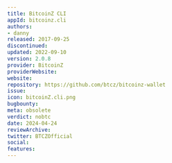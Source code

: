 ```yaml
---
title: BitcoinZ CLI
appId: bitcoinz.cli
authors:
- danny
released: 2017-09-25
discontinued: 
updated: 2022-09-10
version: 2.0.8
provider: BitcoinZ
providerWebsite: 
website: 
repository: https://github.com/btcz/bitcoinz-wallet
issue: 
icon: bitcoinZ.cli.png
bugbounty: 
meta: obsolete
verdict: nobtc
date: 2024-04-24
reviewArchive:
twitter: BTCZOfficial
social:
features:
---
```

